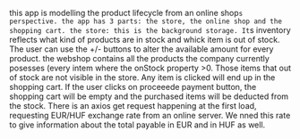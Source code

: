 this app is modelling the product lifecycle from an online shop`s perspective.
the app has 3 parts: the store, the online shop and the shopping cart.
the store: this is the background storage. It`s inventory reflects what kind of
products are in stock and whick item is out of stock. The user can use the +/-
buttons to alter the available amount for every product.
the webshop contains all the products the company currently posesses (every intem where
the onStock property >0. Those items that out of stock are not visible in the store.
Any item is clicked will end up in the shopping cart.
If the user clicks on proceeede payment button, the shopping cart will be empty and the
purchased items will be deducted from the stock.
There is an axios get request happening at the first load, requesting EUR/HUF exchange
rate from an online server. We nned this rate to give information about the total payable
in EUR and in HUF as well.
